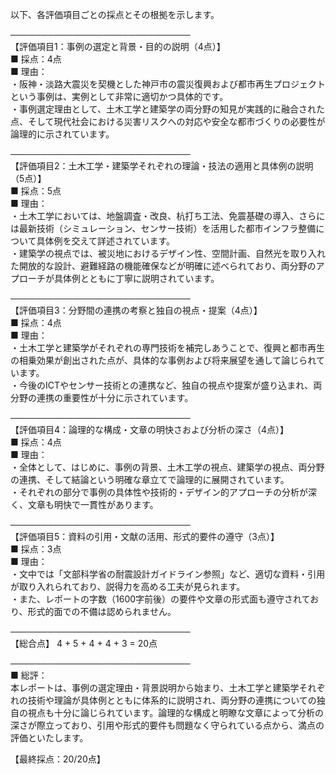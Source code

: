 以下、各評価項目ごとの採点とその根拠を示します。

─────────────────────────────  
【評価項目1：事例の選定と背景・目的の説明（4点）】  
■ 採点：4点  
■ 理由：  
・阪神・淡路大震災を契機とした神戸市の震災復興および都市再生プロジェクトという事例は、実例として非常に適切かつ具体的です。  
・事例選定理由として、土木工学と建築学の両分野の知見が実践的に融合された点、そして現代社会における災害リスクへの対応や安全な都市づくりの必要性が論理的に示されています。  

─────────────────────────────  
【評価項目2：土木工学・建築学それぞれの理論・技法の適用と具体例の説明（5点）】  
■ 採点：5点  
■ 理由：  
・土木工学においては、地盤調査・改良、杭打ち工法、免震基礎の導入、さらには最新技術（シミュレーション、センサー技術）を活用した都市インフラ整備について具体例を交えて詳述されています。  
・建築学の視点では、被災地におけるデザイン性、空間計画、自然光を取り入れた開放的な設計、避難経路の機能確保などが明確に述べられており、両分野のアプローチが具体例とともに丁寧に説明されています。  

─────────────────────────────  
【評価項目3：分野間の連携の考察と独自の視点・提案（4点）】  
■ 採点：4点  
■ 理由：  
・土木工学と建築学がそれぞれの専門技術を補完しあうことで、復興と都市再生の相乗効果が創出された点が、具体的な事例および将来展望を通して論じられています。  
・今後のICTやセンサー技術との連携など、独自の視点や提案が盛り込まれ、両分野の連携の重要性が十分に示されています。  

─────────────────────────────  
【評価項目4：論理的な構成・文章の明快さおよび分析の深さ（4点）】  
■ 採点：4点  
■ 理由：  
・全体として、はじめに、事例の背景、土木工学の視点、建築学の視点、両分野の連携、そして結論という明確な章立てで論理的に展開されています。  
・それぞれの部分で事例の具体性や技術的・デザイン的アプローチの分析が深く、文章も明快で一貫性があります。  

─────────────────────────────  
【評価項目5：資料の引用・文献の活用、形式的要件の遵守（3点）】  
■ 採点：3点  
■ 理由：  
・文中では「文部科学省の耐震設計ガイドライン参照」など、適切な資料・引用が取り入れられており、説得力を高める工夫が見られます。  
・また、レポートの字数（1600字前後）の要件や文章の形式面も遵守されており、形式的面での不備は認められません。  

─────────────────────────────  
【総合点】 4 + 5 + 4 + 4 + 3 = 20点

─────────────────────────────  
■ 総評：  
本レポートは、事例の選定理由・背景説明から始まり、土木工学と建築学それぞれの技術や理論が具体例とともに体系的に説明され、両分野の連携についての独自の視点も十分に論じられています。論理的な構成と明瞭な文章によって分析の深さが際立っており、引用や形式的要件も問題なく守られている点から、満点の評価といたします。

【最終採点：20/20点】